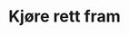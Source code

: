 ---
title: Kjøre rett fram
level: 1
external: https://espenec.files.wordpress.com/2015/09/lego-mindstorms-del-1-1.pdf
---